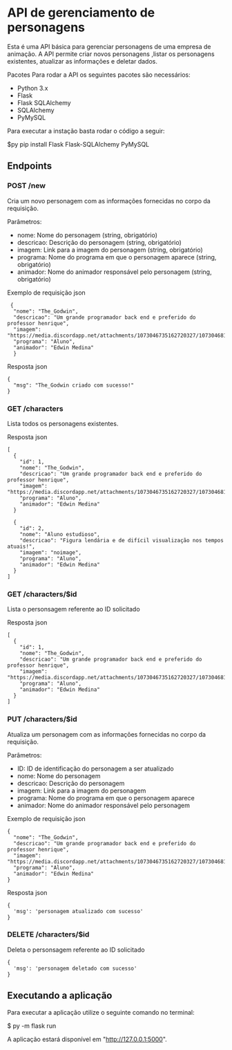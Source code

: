 # API de gerenciamento de personagens
Esta é uma API básica para gerenciar personagens de uma empresa de animação. A API permite criar novos personagens ,listar os personagens existentes, atualizar as informações e deletar dados.

Pacotes
Para rodar a API os seguintes pacotes são necessários:

- Python 3.x
- Flask
- Flask SQLAlchemy
- SQLAlchemy
- PyMySQL

Para executar a instação basta rodar o código a seguir:

$py pip install Flask Flask-SQLAlchemy PyMySQL


## Endpoints
### POST /new
Cria um novo personagem com as informações fornecidas no corpo da requisição.

Parâmetros:
- nome: Nome do personagem (string, obrigatório)
- descricao: Descrição do personagem (string, obrigatório)
- imagem: Link para a imagem do personagem (string, obrigatório)
- programa: Nome do programa em que o personagem aparece (string, obrigatório)
- animador: Nome do animador responsável pelo personagem (string, obrigatório)

Exemplo de requisição json
```
 {
  "nome": "The_Godwin",
  "descricao": "Um grande programador back end e preferido do professor henrique",
  "imagem": "https://media.discordapp.net/attachments/1073046735162720327/1073046814003052544/ME.png",
  "programa": "Aluno",
  "animador": "Edwin Medina"
  }
```
Resposta json
```
{
  "msg": "The_Godwin criado com sucesso!"
}
```
### GET /characters
Lista todos os personagens existentes.

Resposta json
```
[
  {
    "id": 1,
    "nome": "The_Godwin",
    "descricao": "Um grande programador back end e preferido do professor henrique",
    "imagem": "https://media.discordapp.net/attachments/1073046735162720327/1073046814003052544/ME.png",
    "programa": "Aluno",
    "animador": "Edwin Medina"
  }

  {
    "id": 2,
    "nome": "Aluno estudioso",
    "descricao": "Figura lendária e de difícil visualização nos tempos atuais!",
    "imagem": "noimage",
    "programa": "Aluno",
    "animador": "Edwin Medina"
  }
]
```

### GET /characters/$id
Lista o personsagem referente ao ID solicitado

Resposta json
```
[
  {
    "id": 1,
    "nome": "The_Godwin",
    "descricao": "Um grande programador back end e preferido do professor henrique",
    "imagem": "https://media.discordapp.net/attachments/1073046735162720327/1073046814003052544/ME.png",
    "programa": "Aluno",
    "animador": "Edwin Medina"
  }
]
```

### PUT /characters/$id
Atualiza um personagem com as informações fornecidas no corpo da requisição.

Parâmetros:
- ID: ID de identificação do personagem a ser atualizado
- nome: Nome do personagem
- descricao: Descrição do personagem
- imagem: Link para a imagem do personagem
- programa: Nome do programa em que o personagem aparece
- animador: Nome do animador responsável pelo personagem

Exemplo de requisição json
```
{
  "nome": "The_Godwin",
  "descricao": "Um grande programador back end e preferido do professor henrique",
  "imagem": "https://media.discordapp.net/attachments/1073046735162720327/1073046814003052544/ME.png",
  "programa": "Aluno",
  "animador": "Edwin Medina"
}
```
Resposta json
```
{
  'msg': 'personagem atualizado com sucesso'
}
```
### DELETE /characters/$id
Deleta o personsagem referente ao ID solicitado
```
{
  'msg': 'personagem deletado com sucesso'
}
```
## Executando a aplicação
Para executar a aplicação utilize o seguinte comando no terminal:

$ py -m flask run

A aplicação estará disponível em "http://127.0.0.1:5000".
